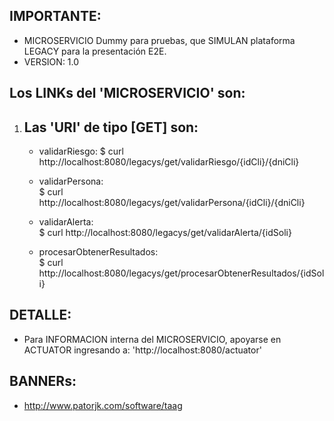 
IMPORTANTE:
----------
* MICROSERVICIO Dummy para pruebas, que SIMULAN plataforma LEGACY para la presentación E2E.
* VERSION: 1.0 

Los LINKs del 'MICROSERVICIO' son:
---------------------------------

  1. Las 'URI' de tipo [GET] son:
     ---------------------------
  
     - validarRiesgo: 
	   $ curl http://localhost:8080/legacys/get/validarRiesgo/{idCli}/{dniCli}
  
     - validarPersona:  
	   $ curl http://localhost:8080/legacys/get/validarPersona/{idCli}/{dniCli}
 
     - validarAlerta:  
	   $ curl http://localhost:8080/legacys/get/validarAlerta/{idSoli}
 
     - procesarObtenerResultados:  
	   $ curl http://localhost:8080/legacys/get/procesarObtenerResultados/{idSoli}
	   
 
DETALLE:
------- 
* Para INFORMACION interna del MICROSERVICIO, apoyarse en ACTUATOR ingresando a: 'http://localhost:8080/actuator'


BANNERs:
-------
* http://www.patorjk.com/software/taag

